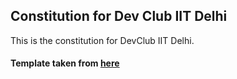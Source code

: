 ## Constitution for Dev Club IIT Delhi
This is the constitution for DevClub IIT Delhi.

#### Template taken from [here](http://www.cs.wits.ac.za/~scott/con.tex)
